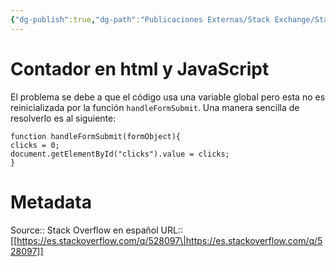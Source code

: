 ```yaml
---
{"dg-publish":true,"dg-path":"Publicaciones Externas/Stack Exchange/Stack Overflow en español/es.stackoverflow.com-528097.md","permalink":"/publicaciones-externas/stack-exchange/stack-overflow-en-espanol/es-stackoverflow-com-528097/","title":"Contador en html y JavaScript","hide":true,"noteIcon":"default","created":"2024-04-03T12:49:10.728-06:00","updated":"2024-04-05T16:43:57.716-06:00"}
---
```


# Contador en html y JavaScript

El problema se debe a que el código usa una variable global pero esta no es reinicializada por la función `handleFormSubmit`. Una manera sencilla de resolverlo es al siguiente:

```
function handleFormSubmit(formObject){
clicks = 0;
document.getElementById("clicks").value = clicks;
}

```

# Metadata
Source:: Stack Overflow en español
URL:: [[https://es.stackoverflow.com/q/528097\|https://es.stackoverflow.com/q/528097]]

